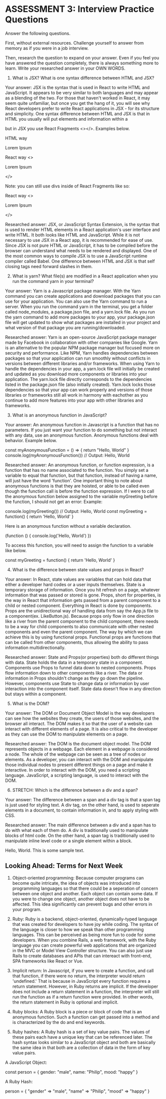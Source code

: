 # ASSESSMENT 3: Interview Practice Questions

Answer the following questions.

First, without external resources. Challenge yourself to answer from memory as if you were in a job interview.

Then, research the question to expand on your answer. Even if you feel you have answered the question completely, there is always something more to learn. Write your researched answer in your OWN WORDS.


1. What is JSX? What is one syntax difference between HTML and JSX?

Your answer:
JSX is the syntax that is used in React to write HTML and JavaScript. It appears to be very similar to both languages and may appear as a blending of the two. For those that haven't worked in React, it may seem quite unfamiliar, but once you get the hang of it, you will see why React developers prefer to write React applications in JSX - for its structure and simplicity. One syntax difference between HTML and JSX is that in HTML you usually will put elements and information within a <div> but in JSX you use React Fragments <></>. Examples below.

HTML way
<div>
    <p>Lorem Ipsum</p>
</div>

React way
<>
    <p>Lorem Ipsum</p>
</>

Note: you can still use divs inside of React Fragments like so:

React way
<>
    <div>
        <p>Lorem Ipsum</p>
    </div>
</>

Researched answer:
JSX, or JavaScript Syntax Extension, is the syntax that is used to render HTML elements in a React application's user interface and write HTML. It both looks like HTML and JavaScript. While it is not necessary to use JSX in a React app, it is recommended for ease of use. Since JSX is not pure HTML or JavaScript, it has to be compiled before the browser can understand what needs to be rendered and displayed. One of the most common ways to compile JSX is to use a JavaScript runtime compiler called Babel. One difference between HTML and JSX is that self closing tags need forward slashes in them.


2. What is yarn? What file(s) are modified in a React application when you run the command yarn in your terminal?

Your answer:
Yarn is a Javascript package manager. With the Yarn command you can create applications and download packages that you can use for your application. You can also use the Yarn command to run a server. When you run the command yarn in the terminal, you get a folder called node_modules, a package.json file, and a yarn.lock file. As you run the yarn command to add more packages to your app, your package.json file will get updated to show what packages are installed in your project and what version of that package you are running/downloaded. 

Researched answer:
Yarn is an open-source JavaScript package manager made by Facebook in collaboration with other companies like Google. Yarn is an alternative to the popular NPM package manager but focused more on security and performance. Like NPM, Yarn handles dependencies between packages so that your application can run smoothly without conflicts in versions between different libraries and/or frameworks. When using Yarn to handle the dependencies in your app, a yarn.lock file will initially be created and updated as you download more components or libraries into your application. The yarn.lock file directly corresponds to the dependencies listed in the package.json file (also initially created). Yarn.lock locks those dependencies so that your app can work properly and versions of those libraries or frameworks still all work in harmony with eachother as you continue to add more features into your app with other libraries and frameworks.


3. What is an anonymous function in JavaScript?

Your answer:
An anonymous function in Javascript is a function that has no parameters. If you just want your function to do something but not interact with any data, use an anonymous function. Anonymous functions deal with behavior. Example below.

const myAnonymousFunction = () => {
    return "Hello, World"
}
console.log(myAnonymousFunction())
// Output: Hello, World


Researched answer:
An anonymous function, or function expression, is a function that has no name associated to the function. You simply set a variable to equal that function, but that function, instead of having a name, will just have the word 'function'. One important thing to note about anonymous functions is that they are hoisted, or able to be called even though the function call is before the function expression. If I were to call the anonymous function below assigned to the variable myGreeting before the function, I should not get an error: Example:

console.log(myGreeting())
// Output: Hello, World
const myGreeting = function() {
    return 'Hello, World'
}

Here is an anonymous function without a variable declaration.

(function () {
    console.log('Hello, World')
})

To access this function, you will need to assign the function to a variable like below.

const myGreeting = function() {
    return 'Hello, World'
}


4. What is the difference between state values and props in React?

Your answer:
In React, state values are variables that can hold data that either a developer hard codes or a user inputs themselves. State is a temporary storage of information. Once you hit refresh on a page, whatever information that was passed or stored is gone. Props, short for properties, is the way in React that information gets passed from a parent component to a child or nested component. Everything in React is done by components. Props are the unidirectional way of handling data from say the App.js file to a component(ex. LikeButton.js). Because props only flow in one direction like a river from the parent component to the child component, there needs to be a way for child components to also communicate with other nested components and even the parent component. The way by which we can achieve this is by using functional props. Functional props are functions that can be called from other components, thus allowing the ability to pass information multidirectionally.


Researched answer:
State and Props(or properties) both do different things with data. State holds the data in a temporary state in a component. Components use Props to funnel data down to nested components. Props flow information down to other components like a river. The data or information in Props shouldn't change as they go down the pipeline. However, components use State to change data or information by user interaction into the component itself. State data doesn't flow in any direction but stays within a component.


5. What is the DOM?

Your answer:
The DOM or Document Object Model is the way developers can see how the websites they create, the users of those websites, and the browser all interact. The DOM makes it so that the user of a website can interact with different elements of a page. It is also critical to the developer as they can use the DOM to manipulate elements on a page.


Researched answer:
The DOM is the document object model. The DOM represents objects in a webpage. Each element in a webpage is considered a node. The whole of the webpage can be seen as a tree of nodes or elements. As a developer, you can interact with the DOM and manipulate those individual nodes to present different things on a page and make it interactive. In order to interact with the DOM, you need a scripting language. JavaScript, a scripting language, is used to interact with the DOM. 


6. STRETCH: Which is the difference between a div and a span?

Your answer:
The difference between a span and a div tag is that a span tag is just used for styling text. A div tag, on the other hand, is used to seperate elements in a document, to contain information in, and to apply styling with CSS.

Researched answer:
The main difference between a div and a span has to do with what each of them do. A div is traditionally used to manipulate blocks of html code. On the other hand, a span tag is traditionally used to manipulate inline level code or a single element within a block.

<div style="width:300px;>
    <p><span style="font-weight:semi-bold;>Hello, World.</span> This is some sample text.</p>
</div>


## Looking Ahead: Terms for Next Week

1. Object-oriented programming:
Because computer programs can become quite intricate, the idea of objects was introduced into programming languages so that there could be a seperation of concern between one object and another. Each object can contain some data. If you were to change one object, another object does not have to be affected. This idea significantly can prevent bugs and other errors in your program.


2. Ruby: 
Ruby is a backend, object-oriented, dynamically-typed language that was created for developers to have joy while coding. The syntax of the language is closer to how we speak than other programming languages. This can be perceived as being more fun to code for some developers. When you combine Rails, a web framework, with the Ruby language you can create powerful web applications that are organized in the MVC or Model View Controller structure. You can also just use Rails to create databases and APIs that can intereact with front-end, SPA frameworks like React or Vue.

3. Implicit return:
In Javascript, if you were to create a function, and call that function, if there were no return, the interpreter would return 'undefined.' That is because in JavaScript every function requires a return statement. However, in Ruby returns are implicit. If the developer does not include a return statement in a function, the interpreter will still run the function as if a return function were provided. In other words, the return statement in Ruby is optional and implicit.

4. Ruby blocks: 
A Ruby block is a piece or block of code that is an anonymous function. Such a function can get passed into a method and is characterized by the do and end keywords. 

5. Ruby hashes:
A Ruby hash is a set of key value pairs. The values of these pairs each have a unique key that can be referenced later. The hash syntax looks similar to a JavaScript object and both are basically the same idea in that both are a collection of data in the form of key value pairs.

A JavaScript Object:

const person = {
  gender: "male",
  name: "Philip",
  mood: "happy"
}

A Ruby Hash:

person = {
  "gender" => "male",
  "name" => "Philip",
  "mood" => "happy"
}